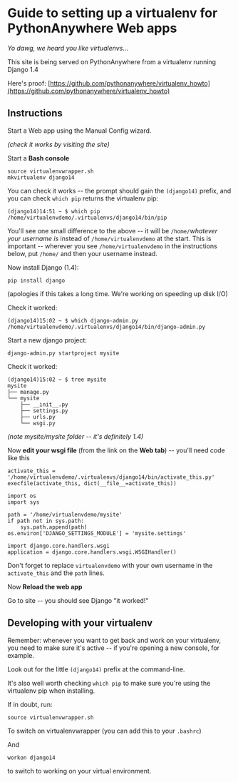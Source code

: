 Guide to setting up a virtualenv for PythonAnywhere Web apps
============================================================

*Yo dawg, we heard you like virtualenvs*...

This site is being served on PythonAnywhere from a virtualenv running Django 1.4

Here's proof: [https://github.com/pythonanywhere/virtualenv_howto](https://github.com/pythonanywhere/virtualenv_howto)

Instructions
------------

Start a Web app using the Manual Config wizard.

*(check it works by visiting the site)*

Start a **Bash console**

    source virtualenvwrapper.sh
    mkvirtualenv django14

You can check it works -- the prompt should gain the `(django14)` prefix, and
you can check `which pip` returns the virtualenv pip:

    (django14)14:51 ~ $ which pip
    /home/virtualenvdemo/.virtualenvs/django14/bin/pip

You'll see one small difference to the above -- it will be `/home/`*whatever your username is*
instead of `/home/virtualenvdemo` at the start.  This is important -- wherever
you see `/home/virtualenvdemo` in the instructions below, put
`/home/` and then your username instead.

Now install Django (1.4):

    pip install django

(apologies if this takes a long time.  We're working on speeding up disk I/O)

Check it worked:

    (django14)15:02 ~ $ which django-admin.py
    /home/virtualenvdemo/.virtualenvs/django14/bin/django-admin.py

Start a new django project:

    django-admin.py startproject mysite

Check it worked:

    (django14)15:02 ~ $ tree mysite
    mysite
    ├── manage.py
    └── mysite
        ├── __init__.py
        ├── settings.py
        ├── urls.py
        └── wsgi.py

*(note mysite/mysite folder -- it's definitely 1.4)*

Now **edit your wsgi file** (from the link on the **Web tab**) -- you'll need code like this

    activate_this = '/home/virtualenvdemo/.virtualenvs/django14/bin/activate_this.py'
    execfile(activate_this, dict(__file__=activate_this))

    import os
    import sys

    path = '/home/virtualenvdemo/mysite'
    if path not in sys.path:
        sys.path.append(path)
    os.environ['DJANGO_SETTINGS_MODULE'] = 'mysite.settings'

    import django.core.handlers.wsgi
    application = django.core.handlers.wsgi.WSGIHandler()


Don't forget to replace `virtualenvdemo` with your own username in the
`activate_this` and the `path` lines.

Now **Reload the web app**

Go to site -- you should see Django "it worked!"


Developing with your virtualenv
-------------------------------

Remember: whenever you want to get back and work on your virtualenv, you
need to make sure it's active -- if you're opening a new console, for example.

Look out for the little `(django14)` prefix at the command-line.

It's also well worth checking `which pip` to make sure you're using the
virtualenv pip when installing.

If in doubt, run:

    source virtualenvwrapper.sh

To switch on virtualenvwrapper (you can add this to your `.bashrc`)

And

    workon django14

to switch to working on your virtual environment.


